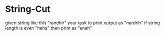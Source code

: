 # String-Cut
 given string like this "randhir" your task to print output as "nardrih" if  string length is even  "neha" then print as "enah"
